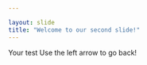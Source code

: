 ```yaml
---

layout: slide
title: "Welcome to our second slide!"
---
```

Your test
Use the left arrow to go back!
